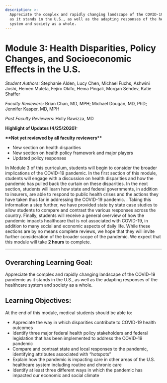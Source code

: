 ```yaml
---
description: >-
  Appreciate the complex and rapidly changing landscape of the COVID-19 pandemic
  as it stands in the U.S., as well as the adapting responses of the healthcare
  system and society as a whole.
---
```


# Module 3: Health Disparities, Policy Changes, and Socioeconomic Effects in the U.S.

_Student Authors:_  Stephanie Alden, Lucy Chen, Michael Fuchs, Ashwini Joshi, Hemen Muleta, Fejiro Okifo, Hema Pingali, Morgan Sehdev, Katie Shaffer

_Faculty Reviewers:_ Brian Chan, MD, MPH; Michael Dougan, MD, PhD; Jennifer Kasper, MD, MPH

_Past Faculty Reviewers:_ Holly Rawizza, MD

**Highlight of Updates \(4/25/2020\):**

**\*\*Not yet reviewed by all faculty reviewers\*\***

* New section on health disparities
* New section on health policy framework and major players
* Updated policy responses

In Module 3 of this curriculum, students will begin to consider the broader implications of the COVID-19 pandemic. In the first section of this module, students will engage with a discussion on health disparities and how the pandemic has pulled back the curtain on these disparities. In the next section, students will learn how state and federal governments, in addition to insurers, are able to respond to public health crises and the actions they have taken thus far in addressing the COVID-19 pandemic. .  Taking this information a step further, we have provided state by state case studies to allow students to compare and contrast the various responses across the country. Finally, students will receive a general overview of how the pandemic impacts healthcare that is not associated with COVID-19, in addition to many social and economic aspects of daily life. While these sections are by no means complete reviews, we hope that they will invite further consideration of the broader scope of the pandemic. We expect that this module will take **2 hours** to complete.  
****

## Overarching Learning Goal:

Appreciate the complex and rapidly changing landscape of the COVID-19 pandemic as it stands in the U.S., as well as the adapting responses of the healthcare system and society as a whole.

## Learning Objectives:

At the end of this module, medical students should be able to:

* Appreciate the way in which disparities contribute to COVID-19 health outcomes
* Identify three major federal health policy stakeholders and federal legislation that has been implemented to address the COVID-19 pandemic
* Compare and contrast state and local responses to the pandemic, identifying attributes associated with “hotspots”
* Explain how the pandemic is impacting care in other areas of the U.S. healthcare system including routine and chronic care 
* Identify at least three different ways in which the pandemic has impacted our economic and social climate

